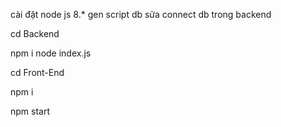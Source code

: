 cài đặt node js 8.*
gen script db
sửa connect db trong backend

cd Backend


npm i
node index.js


cd Front-End

npm i

npm start